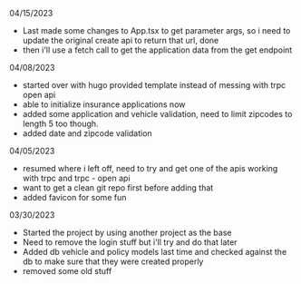 04/15/2023
- Last made some changes to App.tsx to get parameter args, so i need to update the original create api to return that url, done
- then i'll use a fetch call to get the application data from the get endpoint

04/08/2023
- started over with hugo provided template instead of messing with trpc open api
- able to initialize insurance applications now
- added some application and vehicle validation, need to limit zipcodes to length 5 too though.
- added date and zipcode validation

04/05/2023

- resumed where i left off, need to try and get one of the apis working with trpc and trpc - open api
- want to get a clean git repo first before adding that
- added favicon for some fun

03/30/2023

- Started the project by using another project as the base
- Need to remove the login stuff but i'll try and do that later
- Added db vehicle and policy models last time and checked against the db to make sure that they were created properly
- removed some old stuff
